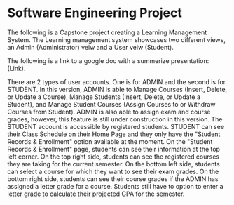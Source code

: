# Software Engineering Project

The following is a Capstone project creating a Learning Management System.
The Learning management system showcases two different views, an Admin (Administrator) veiw and a User veiw (Student).

The following is a link to a google doc with a summerize presentation: (Link).


There are 2 types of user accounts. One is for ADMIN and the second is for STUDENT. In this version, ADMIN is able to Manage Courses (Insert, Delete, or Update a Course), Manage Students (Insert, Delete, or Update a Student), and Manage Student Courses (Assign Courses to or Withdraw Courses from Student). ADMIN is also able to assign exam and course grades, however, this feature is still under construction in this version. The STUDENT account is accessible by registered students. STUDENT can see their Class Schedule on their Home Page and they only have the "Student Records & Enrollment" option available at the moment. On the "Student Records & Enrollment" page, students can see their information at the top left corner. On the top right side, students can see the registered courses they are taking for the current semester. On the bottom left side, students can select a course for which they want to see their exam grades. On the bottom right side, students can see their course grades if the ADMIN has assigned a letter grade for a course. Students still have to option to enter a letter grade to calculate their projected GPA for the semester. 
